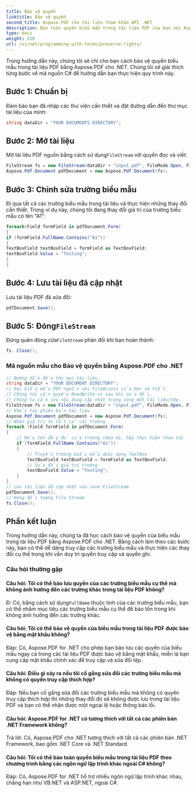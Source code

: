 ```yaml
---
title: Bảo vệ quyền
linktitle: Bảo vệ quyền
second_title: Aspose.PDF cho tài liệu tham khảo API .NET
description: Bảo toàn quyền biểu mẫu trong tài liệu PDF của bạn với Aspose.PDF for .NET.
type: docs
weight: 210
url: /vi/net/programming-with-forms/preserve-rights/
---
```

Trong hướng dẫn này, chúng tôi sẽ chỉ cho bạn cách bảo vệ quyền biểu mẫu trong tài liệu PDF bằng Aspose.PDF cho .NET. Chúng tôi sẽ giải thích từng bước về mã nguồn C# để hướng dẫn bạn thực hiện quy trình này.

## Bước 1: Chuẩn bị

Đảm bảo bạn đã nhập các thư viện cần thiết và đặt đường dẫn đến thư mục tài liệu của mình:

```csharp
string dataDir = "YOUR DOCUMENTS DIRECTORY";
```

## Bước 2: Mở tài liệu

 Mở tài liệu PDF nguồn bằng cách sử dụng`FileStream` với quyền đọc và viết:

```csharp
FileStream fs = new FileStream(dataDir + "input.pdf", FileMode.Open, FileAccess.ReadWrite);
Aspose.Pdf.Document pdfDocument = new Aspose.Pdf.Document(fs);
```

## Bước 3: Chỉnh sửa trường biểu mẫu

Đi qua tất cả các trường biểu mẫu trong tài liệu và thực hiện những thay đổi cần thiết. Trong ví dụ này, chúng tôi đang thay đổi giá trị của trường biểu mẫu có tên "A1":

```csharp
foreach(Field formField in pdfDocument.Form)
{
if (formField.FullName.Contains("A1"))
{
TextBoxField textBoxField = formField as TextBoxField;
textBoxField.Value = "Testing";
}
}
```

## Bước 4: Lưu tài liệu đã cập nhật

Lưu tài liệu PDF đã sửa đổi:

```csharp
pdfDocument.Save();
```

##  Bước 5: Đóng`FileStream`

 Đừng quên đóng cửa`FileStream` phản đối khi bạn hoàn thành:

```csharp
fs. Close();
```

### Mã nguồn mẫu cho Bảo vệ quyền bằng Aspose.PDF cho .NET 
```csharp
// Đường dẫn đến thư mục tài liệu.
string dataDir = "YOUR DOCUMENT DIRECTORY";
// Đọc biểu mẫu PDF nguồn với FileAccess của Đọc và Viết.
// Chúng tôi cần quyền ReadWrite vì sau khi sửa đổi,
// Chúng ta cần lưu nội dung cập nhật trong cùng một tài liệu/tệp.
FileStream fs = new FileStream(dataDir + "input.pdf", FileMode.Open, FileAccess.ReadWrite);
// Khởi tạo phiên bản tài liệu
Aspose.Pdf.Document pdfDocument = new Aspose.Pdf.Document(fs);
// Nhận giá trị từ tất cả các trường
foreach (Field formField in pdfDocument.Form)
{
	// Nếu tên đầy đủ của trường chứa A1, hãy thực hiện thao tác
	if (formField.FullName.Contains("A1"))
	{
		// Truyền trường biểu mẫu dưới dạng TextBox
		TextBoxField textBoxField = formField as TextBoxField;
		// Sửa đổi giá trị trường
		textBoxField.Value = "Testing";
	}
}
// Lưu tài liệu đã cập nhật vào save FileStream
pdfDocument.Save();
// Đóng đối tượng File Stream
fs.Close();
```

## Phần kết luận

Trong hướng dẫn này, chúng ta đã học cách bảo vệ quyền của biểu mẫu trong tài liệu PDF bằng Aspose.PDF cho .NET. Bằng cách làm theo các bước này, bạn có thể dễ dàng truy cập các trường biểu mẫu và thực hiện các thay đổi cụ thể trong khi vẫn duy trì quyền truy cập và quyền ghi.


### Câu hỏi thường gặp

#### Câu hỏi: Tôi có thể bảo lưu quyền của các trường biểu mẫu cụ thể mà không ảnh hưởng đến các trường khác trong tài liệu PDF không?

 Đ: Có, bằng cách sử dụng`FullName` thuộc tính của các trường biểu mẫu, bạn có thể nhắm mục tiêu các trường biểu mẫu cụ thể để bảo tồn trong khi không ảnh hưởng đến các trường khác.

#### Câu hỏi: Tôi có thể bảo vệ quyền của biểu mẫu trong tài liệu PDF được bảo vệ bằng mật khẩu không?

Đáp: Có, Aspose.PDF for .NET cho phép bạn bảo lưu các quyền của biểu mẫu ngay cả trong các tài liệu PDF được bảo vệ bằng mật khẩu, miễn là bạn cung cấp mật khẩu chính xác để truy cập và sửa đổi tệp.

#### Câu hỏi: Điều gì xảy ra nếu tôi cố gắng sửa đổi các trường biểu mẫu mà không có quyền truy cập thích hợp?

Đáp: Nếu bạn cố gắng sửa đổi các trường biểu mẫu mà không có quyền truy cập thích hợp thì những thay đổi đó sẽ không được lưu trong tài liệu PDF và bạn có thể nhận được một ngoại lệ hoặc thông báo lỗi.

#### Câu hỏi: Aspose.PDF for .NET có tương thích với tất cả các phiên bản .NET Framework không?

Trả lời: Có, Aspose.PDF cho .NET tương thích với tất cả các phiên bản .NET Framework, bao gồm .NET Core và .NET Standard.

#### Câu hỏi: Tôi có thể bảo toàn quyền biểu mẫu trong tài liệu PDF theo chương trình bằng các ngôn ngữ lập trình khác ngoài C# không?

Đáp: Có, Aspose.PDF for .NET hỗ trợ nhiều ngôn ngữ lập trình khác nhau, chẳng hạn như VB.NET và ASP.NET, ngoài C#.
